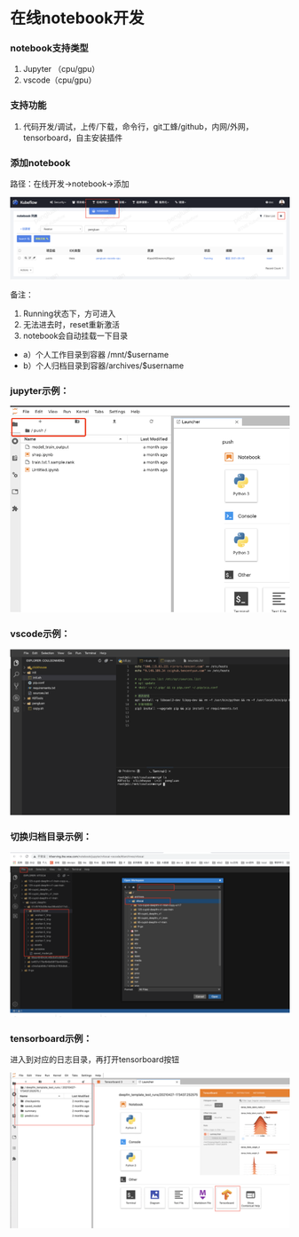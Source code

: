 # 在线notebook开发

### notebook支持类型
1. Jupyter （cpu/gpu）
2. vscode（cpu/gpu）

### 支持功能
1. 代码开发/调试，上传/下载，命令行，git工蜂/github，内网/外网，tensorboard，自主安装插件

### 添加notebook
路径：在线开发->notebook->添加

![](../pic/tapd_20424693_1630648630_29.png)

备注：
1. Running状态下，方可进入
2. 无法进去时，reset重新激活
3. notebook会自动挂载一下目录
 - a）个人工作目录到容器 /mnt/$username
 - b）个人归档目录到容器/archives/$username

### jupyter示例：

![](../pic/tapd_20424693_1611142088_15.png)

### vscode示例：

![](../pic/tapd_20424693_1615455976_85.png)

### 切换归档目录示例：

![](../pic/tapd_20424693_1619156218_75.png)

### tensorboard示例：

进入到对应的日志目录，再打开tensorboard按钮

![](../pic/tapd_20424693_1630381219_76.png)
